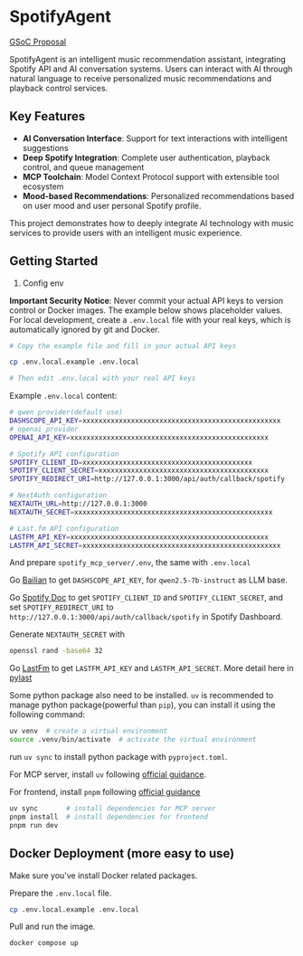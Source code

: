 # SpotifyAgent

[GSoC Proposal](public/static/proposal.pdf)


SpotifyAgent is an intelligent music recommendation assistant, integrating Spotify API and AI conversation systems. Users can interact with AI through natural language to receive personalized music recommendations and playback control services.

## Key Features

- **AI Conversation Interface**: Support for text interactions with intelligent suggestions
- **Deep Spotify Integration**: Complete user authentication, playback control, and queue management
- **MCP Toolchain**: Model Context Protocol support with extensible tool ecosystem
- **Mood-based Recommendations**: Personalized recommendations based on user mood and user personal Spotify profile.

This project demonstrates how to deeply integrate AI technology with music services to provide users with an intelligent music experience.

## Getting Started

1. Config env

**Important Security Notice**: Never commit your actual API keys to version control or Docker images. The example below shows placeholder values. For local development, create a `.env.local` file with your real keys, which is automatically ignored by git and Docker.

```bash
# Copy the example file and fill in your actual API keys

cp .env.local.example .env.local

# Then edit .env.local with your real API keys
```

Example `.env.local` content:

```bash
# qwen provider(default use)
DASHSCOPE_API_KEY=xxxxxxxxxxxxxxxxxxxxxxxxxxxxxxxxxxxxxxxxxxxxxxxxx
# openai provider
OPENAI_API_KEY=xxxxxxxxxxxxxxxxxxxxxxxxxxxxxxxxxxxxxxxxxxxxxxxxx

# Spotify API configuration
SPOTIFY_CLIENT_ID=xxxxxxxxxxxxxxxxxxxxxxxxxxxxxxxxxxxxxxxxxx
SPOTIFY_CLIENT_SECRET=xxxxxxxxxxxxxxxxxxxxxxxxxxxxxxxxxxxxxxxxxx
SPOTIFY_REDIRECT_URI=http://127.0.0.1:3000/api/auth/callback/spotify

# NextAuth configuration
NEXTAUTH_URL=http://127.0.0.1:3000
NEXTAUTH_SECRET=xxxxxxxxxxxxxxxxxxxxxxxxxxxxxxxxxxxxxxxxxxxxxxxxx

# Last.fm API configuration
LASTFM_API_KEY=xxxxxxxxxxxxxxxxxxxxxxxxxxxxxxxxxxxxxxxxxxxxxxxxx
LASTFM_API_SECRET=xxxxxxxxxxxxxxxxxxxxxxxxxxxxxxxxxxxxxxxxxxxxxxxxx
```

And prepare `spotify_mcp_server/.env`, the same with `.env.local`

Go [Bailian](https://bailian.console.aliyun.com/) to get `DASHSCOPE_API_KEY`, for `qwen2.5-7b-instruct` as LLM base.

Go [Spotify Doc](https://developer.spotify.com/documentation/web-api/tutorials/getting-started) to get `SPOTIFY_CLIENT_ID` and `SPOTIFY_CLIENT_SECRET`, and set `SPOTIFY_REDIRECT_URI` to `http://127.0.0.1:3000/api/auth/callback/spotify` in Spotify Dashboard.

Generate `NEXTAUTH_SECRET` with 

```bash
openssl rand -base64 32
```

Go [LastFm](https://www.last.fm/api/account/create) to get `LASTFM_API_KEY` and `LASTFM_API_SECRET`. More detail here in [pylast](https://github.com/pylast/pylast#getting-started)



Some python package also need to be installed.
`uv` is recommended to manage python package(powerful than `pip`), you can install it using the following command:
```bash
uv venv  # create a virtual environment
source .venv/bin/activate  # activate the virtual environment
```
run `uv sync` to install python package with `pyproject.toml`.


For MCP server, install `uv` following [official guidance](https://docs.astral.sh/uv/#installation).

For frontend, install `pnpm` following [official guidance](https://pnpm.io/installation)

```bash
uv sync       # install dependencies for MCP server
pnpm install  # install dependencies for frontend
pnpm run dev
```

## Docker Deployment (more easy to use)

Make sure you've install Docker related packages.

Prepare the `.env.local` file.
```bash
cp .env.local.example .env.local
```

Pull and run the image.

```bash
docker compose up
```

